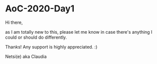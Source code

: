 # AoC-2020-Day1

Hi there,

as I am totally new to this, please let me know in case there's anything I could or should do differently.

Thanks! Any support is highly appreciated. :)

Netsi(e) aka Claudia
